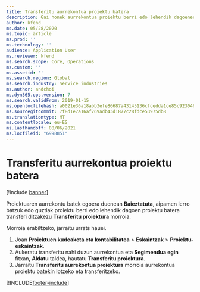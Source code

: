 ```yaml
---
title: Transferitu aurrekontua proiektu batera
description: Gai honek aurrekontua proiektu berri edo lehendik dagoenera nola transferitu jakiteko informazioa eskaintzen du.
author: kfend
ms.date: 05/28/2020
ms.topic: article
ms.prod: ''
ms.technology: ''
audience: Application User
ms.reviewer: kfend
ms.search.scope: Core, Operations
ms.custom: ''
ms.assetid: ''
ms.search.region: Global
ms.search.industry: Service industries
ms.author: andchoi
ms.dyn365.ops.version: 7
ms.search.validFrom: 2019-01-15
ms.openlocfilehash: a0021e36a18abb3efe86687a43145136cfcedda1ce85c92304608bf2e7270598
ms.sourcegitcommit: 7f8d1e7a16af769adb43d1877c28fdce53975db8
ms.translationtype: MT
ms.contentlocale: eu-ES
ms.lasthandoff: 08/06/2021
ms.locfileid: "6998851"
---
```

# <a name="transfer-a-quotation-to-a-project"></a>Transferitu aurrekontua proiektu batera

[!include [banner](../includes/banner.md)]

Proiektuaren aurrekontu batek egoera duenean **Baieztatuta**, aipamen lerro batzuk edo guztiak proiektu berri edo lehendik dagoen proiektu batera transferi ditzakezu **Transferitu proiektura** morroia. 

Morroia erabiltzeko, jarraitu urrats hauei.

1. Joan **Proiektuen kudeaketa eta kontabilitatea** > **Eskaintzak** > **Proiektu-eskaintzak**.
2. Aukeratu transferitu nahi duzun aurrekontua eta **Segimendua egin** fitxan, **Aldatu** taldea, hautatu **Transferitu proiektura**.
3. Jarraitu **Transferitu aurrekontua proiektura** morroia aurrekontua proiektu batekin lotzeko eta transferitzeko.


[!INCLUDE[footer-include](../includes/footer-banner.md)]